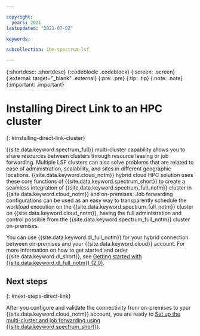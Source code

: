```yaml
---

copyright:
  years: 2021
lastupdated: "2021-07-02"

keywords: 

subcollection: ibm-spectrum-lsf

---
```


{:shortdesc: .shortdesc}
{:codeblock: .codeblock}
{:screen: .screen}
{:external: target="_blank" .external}
{:pre: .pre}
{:tip: .tip}
{:note: .note}
{:important: .important}

# Installing Direct Link to an HPC cluster
{: #installing-direct-link-cluster}

{{site.data.keyword.spectrum_full}} multi-cluster capability allows you to share resources between clusters through resource leasing or job forwarding. Multiple LSF clusters can also solve problems that are related to ease of administration, scalability, and sites in different geographic locations. {{site.data.keyword.cloud_notm}} hybrid cloud HPC solution uses these core functions of {{site.data.keyword.spectrum_short}} to create a seamless integration of {{site.data.keyword.spectrum_full_notm}} cluster in {{site.data.keyword.cloud_notm}} and on-premises. Job forwarding configurations can be used as an easy way to transparently schedule the workload execution on the {{site.data.keyword.spectrum_full_notm}} cluster on {{site.data.keyword.cloud_notm}}, having the full administration and control possible from the {{site.data.keyword.spectrum_full_notm}} cluster on-premises.

You can use {{site.data.keyword.dl_full_notm}} for your hybrid connection between on-premises and your {{site.data.keyword.cloud}} account. For more information on how to get started and order {{site.data.keyword.dl_short}}, see [Getting started with {{site.data.keyword.dl_full_notm}} (2.0)](/docs/dl?topic=dl-get-started-with-ibm-cloud-dl).

## Next steps
{: #next-steps-direct-link}

After you configure and validate the connectivity from on-premises to your {{site.data.keyword.cloud_notm}} account, you are ready to [Set up the multi-cluster and job forwarding using {{site.data.keyword.spectrum_short}}](/docs/ibm-spectrum-lsf?topic=ibm-spectrum-lsf-set-up-multi-cluster-job-forwarding).






